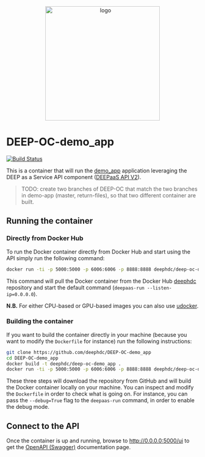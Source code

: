 <div align="center">
<img src="https://marketplace.deep-hybrid-datacloud.eu/images/logo-deep.png" alt="logo" width="300"/>
</div>

# DEEP-OC-demo_app

[![Build Status](https://jenkins.indigo-datacloud.eu/buildStatus/icon?job=Pipeline-as-code/DEEP-OC-org/DEEP-OC-demo_app/return-files)](https://jenkins.indigo-datacloud.eu/job/Pipeline-as-code/job/DEEP-OC-org/job/DEEP-OC-demo_app/job/return-files)

This is a container that will run the [demo_app](https://github.com/deephdc/demo_app) application leveraging the DEEP as a Service API component ([DEEPaaS API V2](https://github.com/indigo-dc/DEEPaaS)).

> TODO: create two branches of DEEP-OC that match the two branches in demo-app (master, return-files), so that two different container are built.


## Running the container

### Directly from Docker Hub

To run the Docker container directly from Docker Hub and start using the API simply run the following command:
```bash
docker run -ti -p 5000:5000 -p 6006:6006 -p 8888:8888 deephdc/deep-oc-demo_app
```

This command will pull the Docker container from the Docker Hub [deephdc](https://hub.docker.com/u/deephdc/) repository and start the default command (`deepaas-run --listen-ip=0.0.0.0`).

**N.B.** For either CPU-based or GPU-based images you can also use [udocker](https://github.com/indigo-dc/udocker).

### Building the container

If you want to build the container directly in your machine (because you want to modify the `Dockerfile` for instance) run the following instructions:
```bash
git clone https://github.com/deephdc/DEEP-OC-demo_app
cd DEEP-OC-demo_app
docker build -t deephdc/deep-oc-demo_app .
docker run -ti -p 5000:5000 -p 6006:6006 -p 8888:8888 deephdc/deep-oc-demo_app
```

These three steps will download the repository from GitHub and will build the Docker container locally on your machine. You can inspect and modify the `Dockerfile` in order to check what is going on. For instance, you can pass the `--debug=True` flag to the `deepaas-run` command, in order to enable the debug mode.


## Connect to the API

Once the container is up and running, browse to http://0.0.0.0:5000/ui to get the [OpenAPI (Swagger)](https://www.openapis.org/) documentation page.
